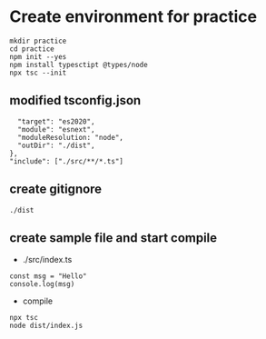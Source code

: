 # Create environment for practice

```
mkdir practice
cd practice
npm init --yes
npm install typesctipt @types/node
npx tsc --init
```

## modified tsconfig.json

```
  "target": "es2020",
  "module": "esnext",
  "moduleResolution: "node",
  "outDir": "./dist",
},
"include": ["./src/**/*.ts"]
```

## create gitignore

```
./dist
```

## create sample file and start compile

- ./src/index.ts

```
const msg = "Hello"
console.log(msg)
```

- compile

```
npx tsc
node dist/index.js
```
